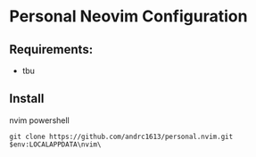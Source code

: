 # Personal Neovim Configuration

## Requirements:
- tbu

## Install
nvim powershell
```
git clone https://github.com/andrc1613/personal.nvim.git $env:LOCALAPPDATA\nvim\
```
